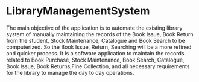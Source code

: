 # LibraryManagementSystem
The main objective of the application is to automate the existing library system of manually maintaining the records of the Book Issue, Book Return from the student, Stock Maintenance, Catalogue and Book Search to be computerized. So the Book Issue, Return, Searching will be a more refined and quicker process. It is a software application to maintain the records related to Book Purchase, Stock Maintenance, Book Search, Catalogue, Book Issue, Book Returns,Fine Collection, and all necessary requirements for the library to manage the day to day operations.
